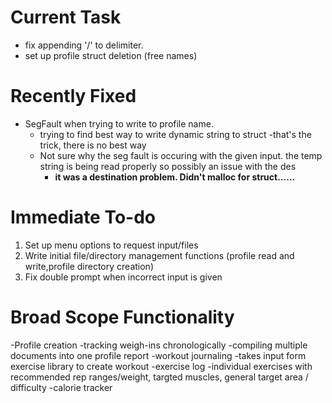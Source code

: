 # Current Task
- fix appending '/' to delimiter.  
- set up profile struct deletion (free names)

# Recently Fixed
- SegFault when trying to write to profile name.
    - trying to find best way to write dynamic string to struct
        -that's the trick, there is no best way
    - Not sure why the seg fault is occuring with the given input. the temp string is being read properly so possibly an issue with the des
        - **it was a destination problem. Didn't malloc for struct......**

# Immediate To-do
1. Set up menu options to request input/files
2. Write initial file/directory management functions (profile read and write,profile directory creation)
3. Fix double prompt when incorrect input is given

# Broad Scope Functionality
-Profile creation
    -tracking weigh-ins chronologically
    -compiling multiple documents into one profile report
-workout journaling
    -takes input form exercise library to create workout
-exercise log
    -individual exercises with recommended rep ranges/weight, targted muscles, general target area / difficulty
-calorie tracker
